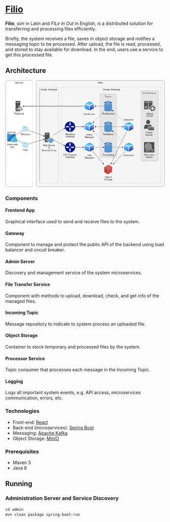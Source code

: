 # [Filio](https://github.com/jonatascbarroso/filio/)

**Filio**, *son* in Latin and *FILe In Out* in English, is a distributed solution for transferring and processing files efficiently.

Briefly, the system receives a file, saves in object storage and notifies a messaging topic to be processed.
After upload, the file is read, processed, and stored to stay available for download.
In the end, users use a service to get this processed file.

## Architecture

![Architecture](docs/filio-architecture.png)

### Components

#### Frontend App

Graphical interface used to send and receive files to the system.

#### Gateway

Component to manage and protect the public API of the backend using load balancer and circuit breaker.

#### Admin Server

Discovery and management service of the system microservices.

#### File Transfer Service

Component with methods to upload, download, check, and get info of the managed files.

#### Incoming Topic

Message repository to indicate to system process an uploaded file.

#### Object Storage

Container to stock temporary and processed files by the system.

#### Processor Service

Topic consumer that processes each message in the Incoming Topic.

#### Logging

Logs all important system events, e.g. API access, microservices communication, errors, etc.

### Technologies

* Front-end: [React](https://reactjs.org/)
* Back-end (microservices): [Spring Boot](https://spring.io/projects/spring-boot)
* Messaging: [Apache Kafka](https://kafka.apache.org/)
* Object Storage: [MinIO](https://min.io/)

### Prerequisites

* Maven 3
* Java 8

## Running

### Administration Server and Service Discovery

```
cd admin
mvn clean package spring-boot:run
```

